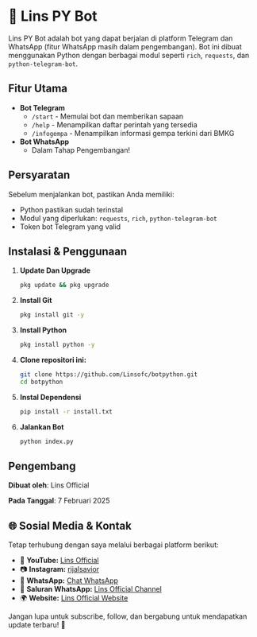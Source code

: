 # 🤖 Lins PY Bot

Lins PY Bot adalah bot yang dapat berjalan di platform Telegram dan WhatsApp (fitur WhatsApp masih dalam pengembangan). Bot ini dibuat menggunakan Python dengan berbagai modul seperti `rich`, `requests`, dan `python-telegram-bot`.

## Fitur Utama
- **Bot Telegram**
  - `/start` - Memulai bot dan memberikan sapaan
  - `/help` - Menampilkan daftar perintah yang tersedia
  - `/infogempa` - Menampilkan informasi gempa terkini dari BMKG
- **Bot WhatsApp**
  - Dalam Tahap Pengembangan!

## Persyaratan
Sebelum menjalankan bot, pastikan Anda memiliki:
- Python pastikan sudah terinstal
- Modul yang diperlukan: `requests`, `rich`, `python-telegram-bot`
- Token bot Telegram yang valid

## Instalasi & Penggunaan
1. **Update Dan Upgrade**
   ```bash
   pkg update && pkg upgrade

2. **Install Git**
   ```bash
   pkg install git -y

3. **Install Python**
   ```bash
   pkg install python -y

4. **Clone repositori ini:**
   ```bash
   git clone https://github.com/Linsofc/botpython.git
   cd botpython

5. **Instal Dependensi**
   ```bash
   pip install -r install.txt

6. **Jalankan Bot**
   ```bash
   python index.py

## Pengembang
  **Dibuat oleh**: Lins Official
  
  **Pada Tanggal**: 7 Februari 2025

## 🌐 Sosial Media & Kontak

Tetap terhubung dengan saya melalui berbagai platform berikut:

- 🎥 **YouTube:** [Lins Official](https://youtube.com/@LinsOfficiall)
- 📷 **Instagram:** [rijalsavior](https://instagram.com/rijalsavior)
- 💬 **WhatsApp:** [Chat WhatsApp](https://wa.me/6285190090045)
- 📢 **Saluran WhatsApp:** [Lins Official Channel](https://whatsapp.com/channel/0029VaeQHirJ93waiykxjF2L)
- 🌍 **Website:** [Lins Official Website](https://linsofc.github.io)

Jangan lupa untuk subscribe, follow, dan bergabung untuk mendapatkan update terbaru! 🚀
